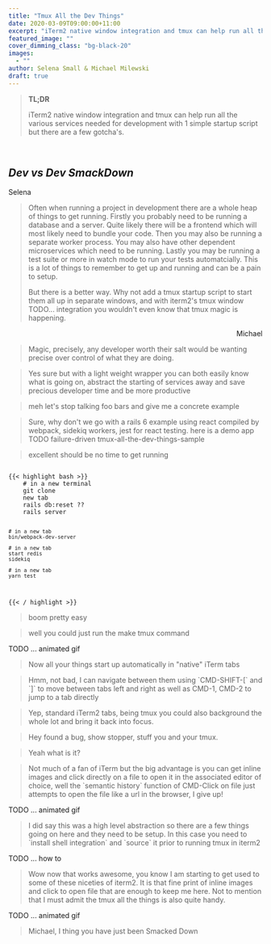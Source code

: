 ```yaml
---
title: "Tmux All the Dev Things"
date: 2020-03-09T09:00:00+11:00
excerpt: "iTerm2 native window integration and tmux can help run all the various services needed for development with 1 simple startup script but there are a few gotcha's."
featured_image: ""
cover_dimming_class: "bg-black-20"
images:
  - ""
author: Selena Small & Michael Milewski
draft: true
---
```


<blockquote class="speech-bubble-selena">
<p>
<b>TL;DR</b>
</p>
<p>
iTerm2 native window integration and tmux can help run all the various services needed for development with 1 simple startup script but there are a few gotcha's.
</p>
</blockquote>
<br />
<h2><i><span class="selena">Dev</span> vs <span class="michael">Dev</span> SmackDown</i></h2>

<div>Selena</div>

<blockquote class="speech-bubble-selena">
<p>
Often when running a project in development there are a whole heap of things to get running. Firstly you probably need to be running a database and a server. Quite likely there will be a frontend which will most likely need to bundle your code. Then you may also be running a separate worker process. You may also have other dependent microservices which need to be running. Lastly you may be running a test suite or more in watch mode to run your tests automatcially. This is a lot of things to remember to get up and running and can be a pain to setup.
</p>

<p>
But there is a better way. Why not add a tmux startup script to start them all up in separate windows, and with iterm2's tmux window TODO... integration you wouldn't even know that tmux magic is happening.
</p>
</blockquote>

<div style="text-align:right;">Michael</div>

<blockquote class="speech-bubble-michael">
Magic, precisely, any developer worth their salt would be wanting precise over control of what they are doing.
</blockquote>

<blockquote class="speech-bubble-selena">
Yes sure but with a light weight wrapper you can both easily know what is going on, abstract the starting of services away and save precious developer time and be more productive
</blockquote>

<blockquote class="speech-bubble-michael">
meh let's stop talking foo bars and give me a concrete example
</blockquote>

<blockquote class="speech-bubble-selena">
Sure, why don't we go with a rails 6 example using react compiled by webpack, sidekiq workers, jest for react testing. here is a demo app TODO failure-driven tmux-all-the-dev-things-sample
</blockquote>

<blockquote class="speech-bubble-michael">
excellent should be no time to get running
</blockquote>

<code>
{{< highlight bash >}}
    # in a new terminal
    git clone
    new tab
    rails db:reset ??
    rails server

    # in a new tab
    bin/webpack-dev-server

    # in a new tab
    start redis
    sidekiq

    # in a new tab
    yarn test

{{< / highlight >}}
</code>

<blockquote class="speech-bubble-michael">
boom pretty easy
</blockquote>

<blockquote class="speech-bubble-selena">
well you could just run the make tmux command
</blockquote>

TODO ... animated gif

<blockquote class="speech-bubble-selena">
Now all your things start up automatically in "native" iTerm tabs
</blockquote>

<blockquote class="speech-bubble-michael">
Hmm, not bad, I can navigate between them using `CMD-SHIFT-[` and `]` to move between tabs left and right as well as CMD-1, CMD-2 to jump to a tab directly
</blockquote>

<blockquote class="speech-bubble-selena">
Yep, standard iTerm2 tabs, being tmux you could also background the whole lot and bring it back into focus.
</blockquote>

<blockquote class="speech-bubble-michael">
Hey found a bug, show stopper, stuff you and your tmux.
</blockquote>

<blockquote class="speech-bubble-selena">
Yeah what is it?
</blockquote>

<blockquote class="speech-bubble-michael">
Not much of a fan of iTerm but the big advantage is you can get inline images and click directly on a file to open it in the associated editor of choice, well the `semantic history` function of CMD-Click on file just attempts to open the file like a url in the browser, I give up!
</blockquote>

TODO ... animated gif

<blockquote class="speech-bubble-selena">
I did say this was a high level abstraction so there are a few things going on here and they need to be setup. In this case you need to `install shell integration` and `source` it prior to running tmux in iterm2
</blockquote>

TODO ... how to

<blockquote class="speech-bubble-michael">
Wow now that works awesome, you know I am starting to get used to some of these niceties of iterm2. It is that fine print of inline images and click to open file that are enough to keep me here. Not to mention that I must admit the tmux all the things is also quite handy.
</blockquote>

TODO ... animated gif

<blockquote class="speech-bubble-selena">
Michael, I thing you have just been Smacked Down
</blockquote>
